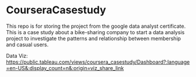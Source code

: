 # CourseraCasestudy
  This repo is for storing the project from the google data analyst certificate. This is a case study about a bike-sharing company to start a data analysis project to investigate
  the patterns and relationship between membership and casual users.

Data Viz: https://public.tableau.com/views/coursera_casestudy/Dashboard?:language=en-US&:display_count=n&:origin=viz_share_link
